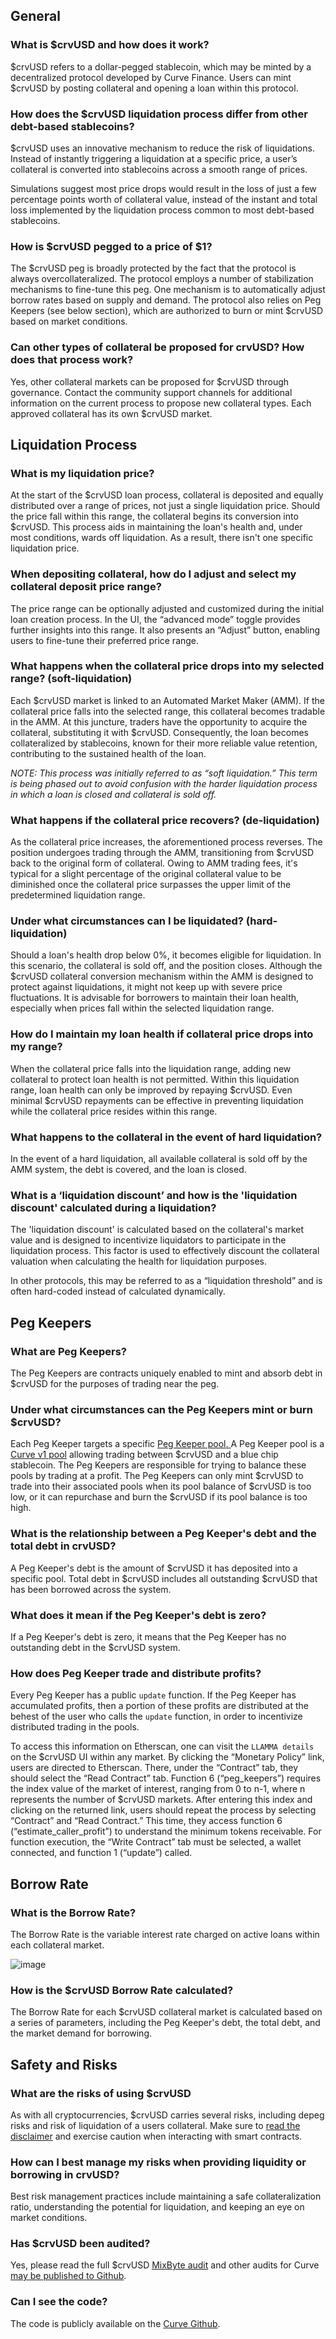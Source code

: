 ## **General**

### **What is $crvUSD and how does it work?**

$crvUSD refers to a dollar-pegged stablecoin, which may be minted by a decentralized protocol developed by Curve Finance. Users can mint $crvUSD by posting collateral and opening a loan within this protocol.


### **How does the $crvUSD liquidation process differ from other debt-based stablecoins?**

$crvUSD uses an innovative mechanism to reduce the risk of liquidations. Instead of instantly triggering a liquidation at a specific price, a user’s collateral is converted into stablecoins across a smooth range of prices.

Simulations suggest most price drops would result in the loss of just a few percentage points worth of collateral value, instead of the instant and total loss implemented by the liquidation process common to most debt-based stablecoins.

### **How is $crvUSD pegged to a price of $1?**

The $crvUSD peg is broadly protected by the fact that the protocol is always overcollateralized.  The protocol employs a number of stabilization mechanisms to fine-tune this peg.  One mechanism is to automatically adjust borrow rates based on supply and demand.  The protocol also relies on Peg Keepers (see below section), which are authorized to burn or mint $crvUSD based on market conditions. 


### **Can other types of collateral be proposed for crvUSD? How does that process work?**

Yes, other collateral markets can be proposed for $crvUSD through governance. Contact the community support channels for additional information on the current process to propose new collateral types.  Each approved collateral has its own $crvUSD market.


## **Liquidation Process**


### **What is my liquidation price?**

At the start of the $crvUSD loan process, collateral is deposited and equally distributed over a range of prices, not just a single liquidation price. Should the price fall within this range, the collateral begins its conversion into $crvUSD. This process aids in maintaining the loan's health and, under most conditions, wards off liquidation. As a result, there isn't one specific liquidation price.


### **When depositing collateral, how do I adjust and select my collateral deposit price range?**

The price range can be optionally adjusted and customized during the initial loan creation process. In the UI, the “advanced mode” toggle provides further insights into this range. It also presents an “Adjust” button, enabling users to fine-tune their preferred price range.


### **What happens when the collateral price drops into my selected range? (soft-liquidation)**

Each $crvUSD market is linked to an Automated Market Maker (AMM). If the collateral price falls into the selected range, this collateral becomes tradable in the AMM. At this juncture, traders have the opportunity to acquire the collateral, substituting it with $crvUSD. Consequently, the loan becomes collateralized by stablecoins, known for their more reliable value retention, contributing to the sustained health of the loan.

_NOTE: This process was initially referred to as “soft liquidation.” This term is being phased out to avoid confusion with the harder liquidation process in which a loan is closed and collateral is sold off._


### **What happens if the collateral price recovers? (de-liquidation)**

As the collateral price increases, the aforementioned process reverses. The position undergoes trading through the AMM, transitioning from $crvUSD back to the original form of collateral. Owing to AMM trading fees, it's typical for a slight percentage of the original collateral value to be diminished once the collateral price surpasses the upper limit of the predetermined liquidation range.


### **Under what circumstances can I be liquidated? (hard-liquidation)**

Should a loan's health drop below 0%, it becomes eligible for liquidation. In this scenario, the collateral is sold off, and the position closes. Although the $crvUSD collateral conversion mechanism within the AMM is designed to protect against liquidations, it might not keep up with severe price fluctuations. It is advisable for borrowers to maintain their loan health, especially when prices fall within the selected liquidation range.


### **How do I maintain my loan health if collateral price drops into my range?**

When the collateral price falls into the liquidation range, adding new collateral to protect loan health is not permitted. Within this liquidation range, loan health can only be improved by repaying $crvUSD. Even minimal $crvUSD repayments can be effective in preventing liquidation while the collateral price resides within this range.

### **What happens to the collateral in the event of hard liquidation?**

In the event of a hard liquidation, all available collateral is sold off by the AMM system, the debt is covered, and the loan is closed.


### **What is a ‘liquidation discount’ and how is the 'liquidation discount' calculated during a liquidation?**

The 'liquidation discount' is calculated based on the collateral's market value and is designed to incentivize liquidators to participate in the liquidation process. This factor is used to effectively discount the collateral valuation when calculating the health for liquidation purposes.

In other protocols, this may be referred to as a “liquidation threshold” and is often hard-coded instead of calculated dynamically.


## **Peg Keepers**


### **What are Peg Keepers?**

The Peg Keepers are contracts uniquely enabled to mint and absorb debt in $crvUSD for the purposes of trading near the peg.


### **Under what circumstances can the Peg Keepers mint or burn $crvUSD?**

Each Peg Keeper targets a specific [Peg Keeper pool](https://curve.fi/#/ethereum/pools?filter=crvusd)<span style="text-decoration:underline;">. </span>A Peg Keeper pool is a [Curve v1 pool](https://resources.curve.fi/base-features/understanding-curve) allowing trading between $crvUSD and a blue chip stablecoin. The Peg Keepers are responsible for trying to balance these pools by trading at a profit. The Peg Keepers can only mint $crvUSD to trade into their associated pools when its pool balance of $crvUSD is too low, or it can repurchase and burn the $crvUSD if its pool balance is too high.


### **What is the relationship between a Peg Keeper's debt and the total debt in crvUSD?**

A Peg Keeper's debt is the amount of $crvUSD it has deposited into a specific pool. Total debt in $crvUSD includes all outstanding $crvUSD that has been borrowed across the system.


### **What does it mean if the Peg Keeper's debt is zero?**

If a Peg Keeper's debt is zero, it means that the Peg Keeper has no outstanding debt in the $crvUSD system.


### **How does Peg Keeper trade and distribute profits?**

Every Peg Keeper has a public `update` function. If the Peg Keeper has accumulated profits, then a portion of these profits are distributed at the behest of the user who calls the `update` function, in order to incentivize distributed trading in the pools. 

To access this information on Etherscan, one can visit the `LLAMMA details` on the $crvUSD UI within any market. By clicking the “Monetary Policy” link, users are directed to Etherscan. There, under the “Contract” tab, they should select the “Read Contract” tab. Function 6 (“peg_keepers”) requires the index value of the market of interest, ranging from 0 to n-1, where n represents the number of $crvUSD markets. After entering this index and clicking on the returned link, users should repeat the process by selecting “Contract” and “Read Contract.” This time, they access function 6 (“estimate_caller_profit”) to understand the minimum tokens receivable. For function execution, the “Write Contract” tab must be selected, a wallet connected, and function 1 (“update”) called.


## **Borrow Rate**


### **What is the Borrow Rate?**

The Borrow Rate is the variable interest rate charged on active loans within each collateral market.

![image](https://github.com/CurveDocs/curve-resources/assets/7863230/ad827cab-5fd9-42ee-a1e1-7aebb5199e65)

### **How is the $crvUSD Borrow Rate calculated?**

The Borrow Rate for each $crvUSD collateral market is calculated based on a series of parameters, including the Peg Keeper's debt, the total debt, and the market demand for borrowing.


## **Safety and Risks**


### **What are the risks of using $crvUSD**

As with all cryptocurrencies, $crvUSD carries several risks, including depeg risks and risk of liquidation of a users collateral. Make sure to [read the disclaimer](https://crvusd.curve.fi/#/ethereum/risk-disclaimer) and exercise caution when interacting with smart contracts.


### **How can I best manage my risks when providing liquidity or borrowing in crvUSD?**

Best risk management practices include maintaining a safe collateralization ratio, understanding the potential for liquidation, and keeping an eye on market conditions.


### **Has $crvUSD been audited?**

Yes, please read the full $crvUSD [MixByte audit](https://github.com/mixbytes/audits_public/tree/master/Curve%20Finance/Curve%20Stablecoin%20(crvUSD)) and other audits for Curve [may be published to Github](https://github.com/curvefi/security-incident-reports/tree/main/audits).


### **Can I see the code?**

The code is publicly available on the [Curve Github](https://github.com/curvefi/curve-stablecoin).
